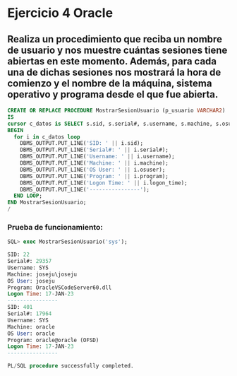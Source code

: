 # Ejercicio 4 Oracle

## Realiza un procedimiento que reciba un nombre de usuario y nos muestre cuántas sesiones tiene abiertas en este momento. Además, para cada una de dichas sesiones nos mostrará la hora de comienzo y el nombre de la máquina, sistema operativo y programa desde el que fue abierta.


```sql
CREATE OR REPLACE PROCEDURE MostrarSesionUsuario (p_usuario VARCHAR2)
IS
cursor c_datos is SELECT s.sid, s.serial#, s.username, s.machine, s.osuser, s.program, s.logon_time FROM v$session s WHERE s.username = UPPER(p_usuario) AND STATUS='ACTIVE';
BEGIN
  for i in c_datos loop
    DBMS_OUTPUT.PUT_LINE('SID: ' || i.sid);
    DBMS_OUTPUT.PUT_LINE('Serial#: ' || i.serial#);
    DBMS_OUTPUT.PUT_LINE('Username: ' || i.username);
    DBMS_OUTPUT.PUT_LINE('Machine: ' || i.machine);
    DBMS_OUTPUT.PUT_LINE('OS User: ' || i.osuser);
    DBMS_OUTPUT.PUT_LINE('Program: ' || i.program);
    DBMS_OUTPUT.PUT_LINE('Logon Time: ' || i.logon_time);
    DBMS_OUTPUT.PUT_LINE('----------------');
  END LOOP;
END MostrarSesionUsuario;
/
```

### Prueba de funcionamiento:

```sql
SQL> exec MostrarSesionUsuario('sys');

SID: 22
Serial#: 29357
Username: SYS
Machine: joseju\joseju
OS User: joseju
Program: OracleVSCodeServer60.dll
Logon Time: 17-JAN-23
----------------
SID: 401
Serial#: 17964
Username: SYS
Machine: oracle
OS User: oracle
Program: oracle@oracle (OFSD)
Logon Time: 17-JAN-23
----------------

PL/SQL procedure successfully completed.
```